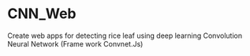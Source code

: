 # CNN_Web
Create web apps for detecting rice leaf using deep learning Convolution Neural Network (Frame work Convnet.Js)
